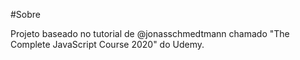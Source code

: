 #Sobre

Projeto baseado no tutorial de @jonasschmedtmann chamado "The Complete JavaScript Course 2020" do Udemy.
